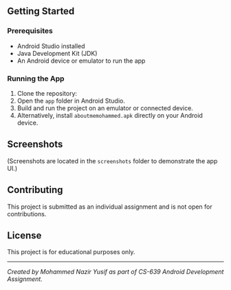 
## Getting Started

### Prerequisites
- Android Studio installed
- Java Development Kit (JDK)
- An Android device or emulator to run the app

### Running the App
1. Clone the repository:
2. Open the `app` folder in Android Studio.
3. Build and run the project on an emulator or connected device.
4. Alternatively, install `aboutmemohammed.apk` directly on your Android device.

## Screenshots
(Screenshots are located in the `screenshots` folder to demonstrate the app UI.)

## Contributing
This project is submitted as an individual assignment and is not open for contributions.

## License
This project is for educational purposes only.

---

*Created by Mohammed Nazir Yusif as part of CS-639 Android Development Assignment.*
